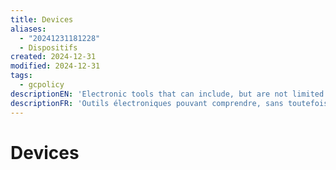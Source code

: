 ```yaml
---
title: Devices
aliases:
  - "20241231181228"
  - Dispositifs
created: 2024-12-31
modified: 2024-12-31
tags:
  - gcpolicy
descriptionEN: 'Electronic tools that can include, but are not limited to, the following: desktop workstations, laptops, notebooks, tablets, cellphones, peripherals such as printers and scanners, memory drives, CD/DVD drives, webcams and any other hardware used to obtain, store, or send information.'
descriptionFR: 'Outils électroniques pouvant comprendre, sans toutefois s’y limiter : des postes de travail de bureau, des ordinateurs portables, des bloc-notes électroniques, des tablettes électroniques, des téléphones cellulaires, des appareils périphériques tels que des imprimantes et des scanneurs, des dispositifs à mémoire, des lecteurs de CD et de DVD, des caméras Web et autre matériel informatique utilisé pour obtenir, entreposer ou diffuser de l’information.'
---
```

# Devices
